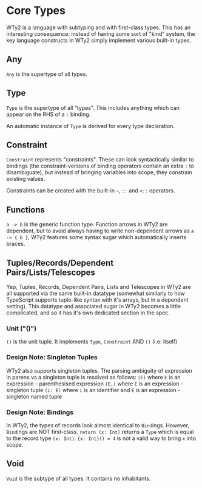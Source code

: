 # Core Types

WTy2 is a language with subtyping and with first-class types. This has an interesting consequence: instead of having some sort of "kind" system, the key language constructs in WTy2 simply implement various built-in types.

## Any

`Any` is the supertype of all types.

## Type

`Type` is the supertype of all "types". This includes anything which can appear on the RHS of a `:` binding.

An automatic instance of `Type` is derived for every type declaration.

## Constraint

`Constraint` represents "constraints". These can look syntactically similar to bindings (the constraint-versions of binding operators contain an extra `:` to disambiguate), but instead of bringing variables into scope, they constrain existing values.

Constraints can be created with the built-in `~`, `::` and `<::` operators.

## Functions

`a -> b` is the generic function type. Function arrows in WTy2 are dependent, but to avoid always having to write non-dependent arrows as `a -> { b }`, WTy2 features some syntax sugar which automatically inserts braces.

## Tuples/Records/Dependent Pairs/Lists/Telescopes

Yep, Tuples, Records, Dependent Pairs, Lists and Telescopes in WTy2 are all supported via the same built-in datatype (somewhat similarly to how TypeScript supports tuple-like syntax with it's arrays, but in a dependent setting). This datatype and associated sugar in WTy2 becomes a little complicated, and so it has it's own dedicated section in the spec.

### Unit ("()")

`()` is the unit tuple. It implements `Type`, `Constraint` AND `()` (i.e: itself)

### Design Note: Singleton Tuples

WTy2 also supports singleton tuples. The parsing ambiguity of expression in parens vs a singleton tuple is resolved as follows:
`(E)` where `E` is an expression - parenthesised expression
`(E,)` where `E` is an expression - singleton tuple
`(i: E)` where `i` is an identifier and `E` is an expression - singleton named tuple

### Design Note: Bindings

In WTy2, the types of records look almost identical to `Bind`ings. However, `Bind`ings are NOT first-class. `return (x: Int)` returns a `Type` which is equal to the record type `(x: Int)`. `{x: Int}() = 4` is not a valid way to bring `x` into scope.

## Void

`Void` is the subtype of all types. It contains no inhabitants.
